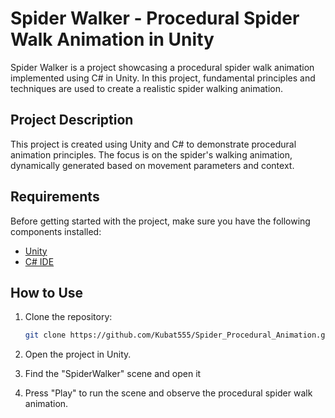 # Spider Walker - Procedural Spider Walk Animation in Unity

Spider Walker is a project showcasing a procedural spider walk animation implemented using C# in Unity. In this project, fundamental principles and techniques are used to create a realistic spider walking animation.

## Project Description

This project is created using Unity and C# to demonstrate procedural animation principles. The focus is on the spider's walking animation, dynamically generated based on movement parameters and context.

## Requirements

Before getting started with the project, make sure you have the following components installed:

- [Unity](https://unity.com/)
- [C# IDE](https://visualstudio.microsoft.com/)

## How to Use

1. Clone the repository:

   ```bash
   git clone https://github.com/Kubat555/Spider_Procedural_Animation.git
   
2. Open the project in Unity.
3. Find the "SpiderWalker" scene and open it
4. Press "Play" to run the scene and observe the procedural spider walk animation.
